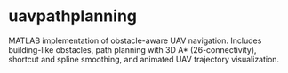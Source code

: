 # uavpathplanning
MATLAB implementation of obstacle-aware UAV navigation. Includes building-like obstacles, path planning with 3D A* (26-connectivity), shortcut and spline smoothing, and animated UAV trajectory visualization.

